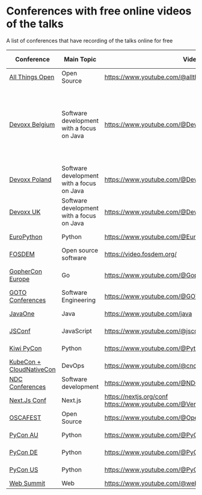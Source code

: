 # Conferences with free online videos of the talks

A list of conferences that have recording of the talks online for free


| Conference | Main Topic | Video URL | Location | Country | Additional information |
|---|---|---|---|---|---|
| [All Things Open](https://allthingsopen.org) | Open Source | https://www.youtube.com/@allthingsopen | Raleigh, NC | USA | |
| [Devoxx Belgium](https://devoxx.be/) | Software development with a focus on Java | https://www.youtube.com/@DevoxxForever | Antwerp | Belgium | The Youtube channel contains videos from all Devoxx events including Voxxed Days |
| [Devoxx Poland](https://devoxx.pl/) | Software development with a focus on Java | https://www.youtube.com/@DevoxxPoland | Krakow | Poland |  |
| [Devoxx UK](https://www.devoxx.co.uk/) | Software development with a focus on Java | https://www.youtube.com/@DevoxxUK | London | United Kingdom |  |
| [EuroPython](https://ep2025.europython.eu/) | Python | https://www.youtube.com/@EuroPythonConference/playlists | Various locations | Various Countries | |
| [FOSDEM](https://fosdem.org/2025/) | Open source software | https://video.fosdem.org/ | Brussels | Belgium |  |
| [GopherCon Europe](https://gophercon.eu/) | Go | https://www.youtube.com/@GopherConEurope/playlists | Various locations | Various Countries in Europe |  |
| [GOTO Conferences](https://gotopia.tech) | Software Engineering | https://www.youtube.com/@GOTO-/playlists | Various locations | Various Locations | |
| [JavaOne](https://www.oracle.com/javaone/) | Java | https://www.youtube.com/java | Various locations | USA |  |
| [JSConf](https://jsconf.com) | JavaScript | https://www.youtube.com/@jsconf_/playlists | Various locations | Various Locations | |
| [Kiwi PyCon](https://kiwipycon.nz/) | Python | https://www.youtube.com/@PythonNewZealand/playlists | Various locations | New Zeeland | |
| [KubeCon + CloudNativeCon](https://www.cncf.io/) | DevOps | https://www.youtube.com/@cncf/playlists | Various locations | Various Countries  |  |
| [NDC Conferences](https://ndcconferences.com/) | Software development | https://www.youtube.com/@NDC/playlists | Various Locations | Various countries |  |
| [Next.Js Conf](https://nextjs.org/conf) | Next.js | https://nextjs.org/conf https://www.youtube.com/@VercelHQ/playlists | San Francisco | California |  |
| [OSCAFEST](https://festival.oscafrica.org/) | Open Source | https://www.youtube.com/@OpenSourceCommunityAfrica/videos | Lagos |  Nigeria |  |
| [PyCon AU](https://2025.pycon.org.au/) | Python | https://www.youtube.com/@PyConAU/playlists | Various locations | Australia | |
| [PyCon DE](https://2025.pycon.de/) | Python | https://www.youtube.com/@PyConDE/playlists | Various locations | Germany | |
| [PyCon US](https://us.pycon.org) | Python | https://www.youtube.com/@PyConUS/playlists | Various locations | Various Locations | |
| [Web Summit](https://websummit.com/) | Web | https://www.youtube.com/@websummit/playlists | Lisbon | Portugal |  |
